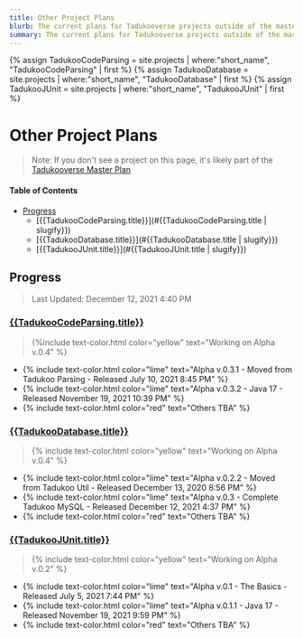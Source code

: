 ```yaml
---
title: Other Project Plans
blurb: The current plans for Tadukooverse projects outside of the master plan
summary: The current plans for Tadukooverse projects outside of the master plan. This contains side plans for Tadukooverse projects.
---
```

{% assign TadukooCodeParsing = site.projects | where:"short_name", "TadukooCodeParsing" | first %}
{% assign TadukooDatabase = site.projects | where:"short_name", "TadukooDatabase" | first %}
{% assign TadukooJUnit = site.projects | where:"short_name", "TadukooJUnit" | first %}
# Other Project Plans
> Note: If you don't see a project on this page, it's likely part of the [Tadukooverse Master Plan](/about/tadukooverse-master-plan.html)

#### Table of Contents
* [Progress](#progress)
  * [{{TadukooCodeParsing.title}}](#{{TadukooCodeParsing.title | slugify}})
  * [{{TadukooDatabase.title}}](#{{TadukooDatabase.title | slugify}})
  * [{{TadukooJUnit.title}}](#{{TadukooJUnit.title | slugify}})

## Progress
> Last Updated: December 12, 2021 4:40 PM

### [{{TadukooCodeParsing.title}}]({{TadukooCodeParsing.url}})
> {%include text-color.html color="yellow" text="Working on Alpha v.0.4" %}
* {% include text-color.html color="lime" text="Alpha v.0.3.1 - Moved from Tadukoo Parsing - Released July 10, 2021 8:45 PM" %}
* {% include text-color.html color="lime" text="Alpha v.0.3.2 - Java 17 - Released November 19, 2021 10:39 PM" %}
* {% include text-color.html color="red" text="Others TBA" %}

### [{{TadukooDatabase.title}}]({{TadukooDatabase.url}})
> {% include text-color.html color="yellow" text="Working on Alpha v.0.4" %}
* {% include text-color.html color="lime" text="Alpha v.0.2.2 - Moved from Tadukoo Util - Released December 13, 2020 8:56 PM" %}
* {% include text-color.html color="lime" text="Alpha v.0.3 - Complete Tadukoo MySQL - Released December 12, 2021 4:37 PM" %}
* {% include text-color.html color="red" text="Others TBA" %}

### [{{TadukooJUnit.title}}]({{TadukooJUnit.url}})
> {% include text-color.html color="yellow" text="Working on Alpha v.0.2" %}
* {% include text-color.html color="lime" text="Alpha v.0.1 - The Basics - Released July 5, 2021 7:44 PM" %}
* {% include text-color.html color="lime" text="Alpha v.0.1.1 - Java 17 - Released November 19, 2021 9:59 PM" %}
* {% include text-color.html color="red" text="Others TBA" %}
